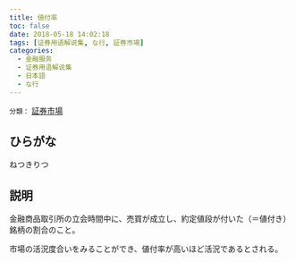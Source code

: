 ```yaml
---
title: 値付率
toc: false
date: 2018-05-18 14:02:18
tags: [证券用语解说集, な行, 証券市場]
categories:
  - 金融服务
  - 证券用语解说集
  - 日本語
  - な行
---
```


`分類：` [証券市場](/tags/証券市場/)

## ひらがな

ねつきりつ

## 説明

金融商品取引所の立会時間中に、売買が成立し、約定値段が付いた（＝値付き）銘柄の割合のこと。

市場の活況度合いをみることができ、値付率が高いほど活況であるとされる。
